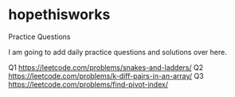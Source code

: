 # hopethisworks
Practice Questions

I am going to add daily practice questions and solutions over here.

Q1 https://leetcode.com/problems/snakes-and-ladders/
Q2 https://leetcode.com/problems/k-diff-pairs-in-an-array/
Q3 https://leetcode.com/problems/find-pivot-index/